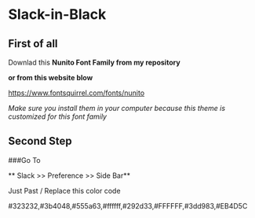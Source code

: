 # Slack-in-Black

## First of all
Downlad this  **Nunito Font Family from my repository** 

**or from this website blow**

https://www.fontsquirrel.com/fonts/nunito

_Make sure you install them in your computer because this theme is customized for this font family_ 


## Second Step 

###Go To 

** Slack >> Preference >> Side Bar** 

Just Past / Replace this color code

#323232,#3b4048,#555a63,#ffffff,#292d33,#FFFFFF,#3dd983,#EB4D5C



